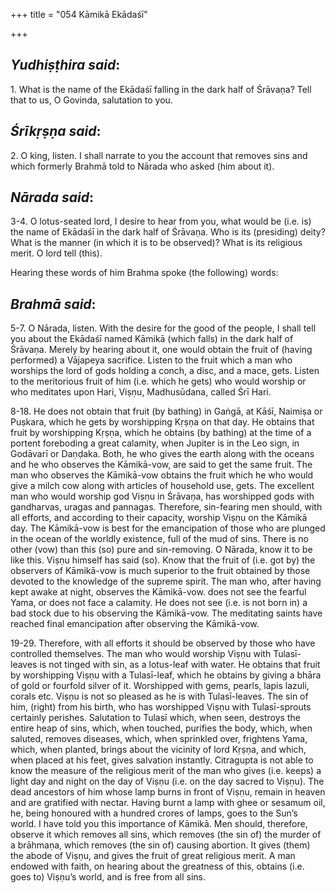 +++
title = "054 Kāmikā Ekādaśī"

+++
 

## *Yudhiṣṭhira said*:

1\. What is the name of the Ekādaśī falling in the dark half of Śrāvaṇa? Tell that to us, O Govinda, salutation to you.

## *Śrīkṛṣṇa said*:

2\. O king, listen. I shall narrate to you the account that removes sins and which formerly Brahmā told to Nārada who asked (him about it).

## *Nārada said*:

3-4. O lotus-seated lord, I desire to hear from you, what would be (i.e. is) the name of Ekādaśī in the dark half of Śrāvaṇa. Who is its (presiding) deity? What is the manner (in which it is to be observed)? What is its religious merit. O lord tell (this).

Hearing these words of him Brahma spoke (the following) words:

## *Brahmā said*:

5-7. O Nārada, listen. With the desire for the good of the people, I shall tell you about the Ekādaśī named Kāmikā (which falls) in the dark half of Śrāvaṇa. Merely by hearing about it, one would obtain the fruit of (having performed) a Vājapeya sacrifice. Listen to the fruit which a man who worships the lord of gods holding a conch, a disc, and a mace, gets. Listen to the meritorious fruit of him (i.e. which he gets) who would worship or who meditates upon Hari, Viṣṇu, Madhusūdana, called Śrī Hari.

8-18. He does not obtain that fruit (by bathing) in Gaṅgā, at Kāśī, Naimiṣa or Puṣkara, which he gets by worshipping Kṛṣṇa on that day. He obtains that fruit by worshipping Kṛṣṇa, which he obtains (by bathing) at the time of a portent foreboding a great calamity, when Jupiter is in the Leo sign, in Godāvarī or Daṇḍaka. Both, he who gives the earth along with the oceans and he who observes the Kāmikā-vow, are said to get the same fruit. The man who observes the Kāmikā-vow obtains the fruit which he who would give a milch cow along with articles of household use, gets. The excellent man who would worship god Viṣṇu in Śrāvaṇa, has worshipped gods with gandharvas, uragas and pannagas. Therefore, sin-fearing men should, with all efforts, and according to their capacity, worship Viṣṇu on the Kāmikā day. The Kāmikā-vow is best for the emancipation of those who are plunged in the ocean of the worldly existence, full of the mud of sins. There is no other (vow) than this (so) pure and sin-removing. O Nārada, know it to be like this. Viṣṇu himself has said (so). Know that the fruit of (i.e. got by) the observers of Kāmikā-vow is much superior to the fruit obtained by those devoted to the knowledge of the supreme spirit. The man who, after having kept awake at night, observes the Kāmikā-vow. does not see the fearful Yama, or does not face a calamity. He does not see (i.e. is not born in) a bad stock due to his observing the Kāmikā-vow. The meditating saints have reached final emancipation after observing the Kāmikā-vow.

19-29. Therefore, with all efforts it should be observed by those who have controlled themselves. The man who would worship Viṣṇu with Tulasī-leaves is not tinged with sin, as a lotus-leaf with water. He obtains that fruit by worshipping Viṣṇu with a Tulasī-leaf, which he obtains by giving a bhāra of gold or fourfold silver of it. Worshipped with gems, pearls, lapis lazuli, corals etc. Viṣṇu is not so pleased as he is with Tulasī-leaves. The sin of him, (right) from his birth, who has worshipped Viṣṇu with Tulasī-sprouts certainly perishes. Salutation to Tulasī which, when seen, destroys the entire heap of sins, which, when touched, purifies the body, which, when saluted, removes diseases, which, when sprinkled over, frightens Yama, which, when planted, brings about the vicinity of lord Kṛṣṇa, and which, when placed at his feet, gives salvation instantly. Citragupta is not able to know the measure of the religious merit of the man who gives (i.e. keeps) a light day and night on the day of Viṣṇu (i.e. on the day sacred to Viṣṇu). The dead ancestors of him whose lamp burns in front of Viṣṇu, remain in heaven and are gratified with nectar. Having burnt a lamp with ghee or sesamum oil, he, being honoured with a hundred crores of lamps, goes to the Sun’s world. I have told you this importance of Kāmikā. Men should, therefore, observe it which removes all sins, which removes (the sin of) the murder of a brāhmaṇa, which removes (the sin of) causing abortion. It gives (them) the abode of Viṣṇu, and gives the fruit of great religious merit. A man endowed with faith, on hearing about the greatness of this, obtains (i.e. goes to) Viṣṇu’s world, and is free from all sins.


